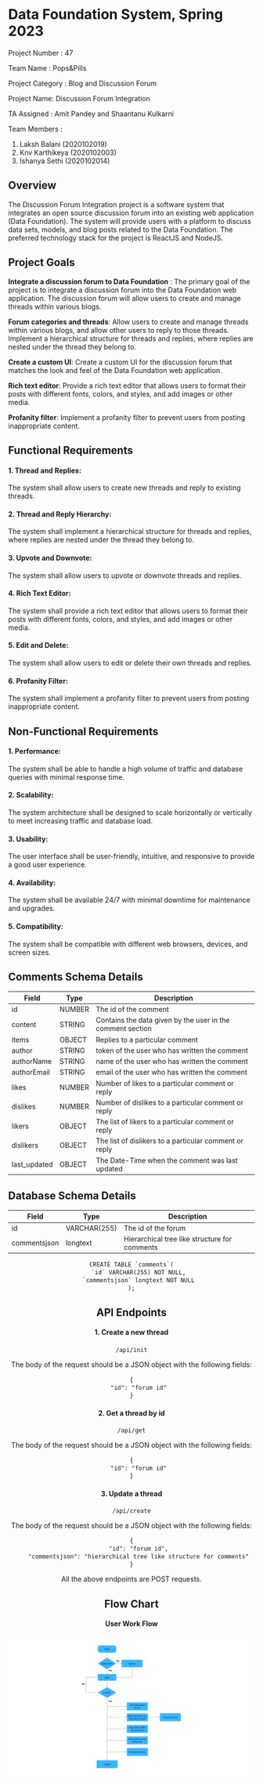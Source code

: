 # Data Foundation System, Spring 2023

Project Number : 47

Team Name : Pops&Pills

Project Category : Blog and Discussion Forum

Project Name: Discussion Forum Integration

TA Assigned : Amit Pandey and Shaantanu Kulkarni

Team Members :

1. Laksh Balani (2020102019)
2. Knv Karthikeya (2020102003)
3. Ishanya Sethi (2020102014)

## Overview

The Discussion Forum Integration project is a software system that integrates an open source discussion forum into an existing web application (Data Foundation). The system will provide users with a platform to discuss data sets, models, and blog posts related to the Data Foundation. The preferred technology stack for the project is ReactJS and NodeJS.

## Project Goals

**Integrate a discussion forum to Data Foundation** : The primary goal of the project is to integrate a discussion forum into the Data Foundation web application. The discussion forum will allow users to create and manage threads within various blogs.

**Forum categories and threads**: Allow users to create and manage threads within various blogs, and allow other users to reply to those threads. Implement a hierarchical structure for threads and replies, where replies are nested under the thread they belong to.

**Create a custom UI**: Create a custom UI for the discussion forum that matches the look and feel of the Data Foundation web application.

**Rich text editor**: Provide a rich text editor that allows users to format their posts with different fonts, colors, and styles, and add images or other media.

**Profanity filter**: Implement a profanity filter to prevent users from posting inappropriate content.

## Functional Requirements

#### 1. Thread and Replies:

The system shall allow users to create new threads and reply to existing threads.

#### 2. Thread and Reply Hierarchy:

The system shall implement a hierarchical structure for threads and replies, where replies are nested under the thread they belong to.

#### 3. Upvote and Downvote:

The system shall allow users to upvote or downvote threads and replies.

#### 4. Rich Text Editor:

The system shall provide a rich text editor that allows users to format their posts with different fonts, colors, and styles, and add images or other media.

#### 5. Edit and Delete:

The system shall allow users to edit or delete their own threads and replies.

#### 6. Profanity Filter:

The system shall implement a profanity filter to prevent users from posting inappropriate content.

## Non-Functional Requirements

#### 1. Performance:

The system shall be able to handle a high volume of traffic and database queries with minimal response time.

#### 2. Scalability:

The system architecture shall be designed to scale horizontally or vertically to meet increasing traffic and database load.

#### 3. Usability:

The user interface shall be user-friendly, intuitive, and responsive to provide a good user experience.

#### 4. Availability:

The system shall be available 24/7 with minimal downtime for maintenance and upgrades.

#### 5. Compatibility:

The system shall be compatible with different web browsers, devices, and screen sizes.

## Comments Schema Details

<center>

| Field        | Type   | Description                                                |
| ------------ | ------ | ---------------------------------------------------------- |
| id           | NUMBER | The id of the comment                                      |
| content      | STRING | Contains the data given by the user in the comment section |
| items        | OBJECT | Replies to a particular comment                            |
| author       | STRING | token of the user who has written the comment              |
| authorName   | STRING | name of the user who has written the comment               |
| authorEmail  | STRING | email of the user who has written the comment              |
| likes        | NUMBER | Number of likes to a particular comment or reply           |
| dislikes     | NUMBER | Number of dislikes to a particular comment or reply        |
| likers       | OBJECT | The list of likers to a particular comment or reply        |
| dislikers    | OBJECT | The list of dislikers to a particular comment or reply     |
| last_updated | OBJECT | The Date-Time when the comment was last updated            |

</center>

## Database Schema Details

<center>

| Field        | Type         | Description                                   |
| ------------ | ------------ | --------------------------------------------- |
| id           | VARCHAR(255) | The id of the forum                           |
| commentsjson | longtext     | Hierarchical tree like structure for comments |

```
CREATE TABLE `comments`(
    `id` VARCHAR(255) NOT NULL,
    `commentsjson` longtext NOT NULL
);

```

## API Endpoints

#### 1. Create a new thread

```
/api/init
```

The body of the request should be a JSON object with the following fields:

```
{
    "id": "forum id"
}
```

#### 2. Get a thread by id

```
/api/get
```
The body of the request should be a JSON object with the following fields:

```
{
    "id": "forum id"
}
```

#### 3. Update a thread

```
/api/create
```
The body of the request should be a JSON object with the following fields:

```
{
    "id": "forum id",
    "commentsjson": "hierarchical tree like structure for comments"
}
```

All the above endpoints are POST requests. 


## Flow Chart

#### User Work Flow

![Image](./Diagrams/user.png)

```

```
